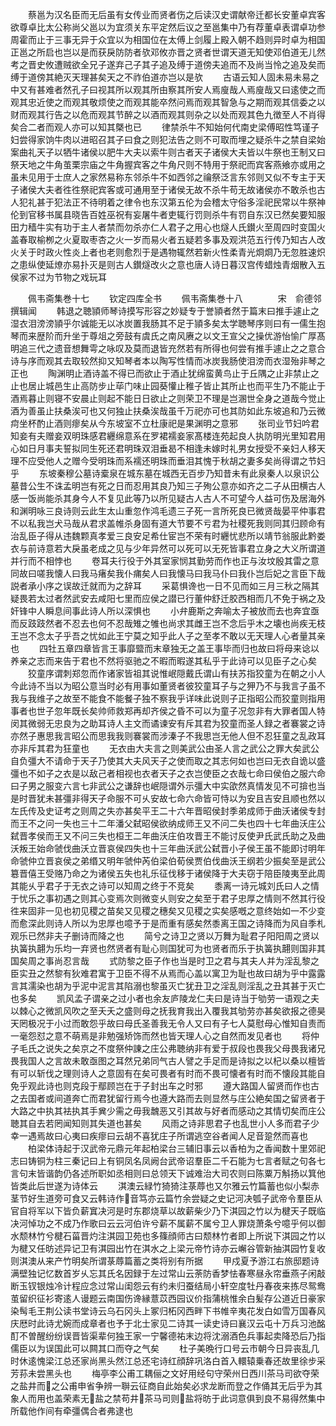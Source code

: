 <!-- { "loadSidebar": true } -->
　　蔡邕为汉名臣而无后虽有女传业而贤者伤之后读汉史谓献帝迁都长安董卓宾客欲尊卓比太公称尚父邕以为宜须关东平定然后议之至邕集中乃有荐董卓表谓卓功参周霍而止于三事无异于众宜以为相国位在太傅上剑履上殿入朝不趋则异时卓为相国正邕之所启也岂以是而获戾防防者欤邓攸亦晋之贤者世谓天道无知使邓伯道无儿然考之晋史攸遭贼欲全兄子遂弃己子其子追及缚于道傍夫追而不及尚当怜之追及矣而缚于道傍其絶灭天理甚矣天之不祚伯道亦岂以是欤
　　古语云知人固未易未易之中又有甚难者然孔子曰视其所以观其所由察其所安人焉廋哉人焉廋哉又曰逺使之而观其忠近使之而观其敬烦使之而观其能卒然问焉而观其智急与之期而观其信委之以财而观其行告之以危而观其节醉之以酒而观其则杂之以处而观其色九徴至人不肖得矣合二者而观人亦可以知其槩也已
　　律禁杀牛不知始何代南史梁傅昭性笃谨子妇尝得家饷牛肉以进昭召其子曰食之则犯法告之则不可取而埋之疑杀牛之禁自梁始案曲礼天子以牺牛诸侯以肥牛大夫以索牛则古者天子诸侯大夫皆以牛祭也王制又曰祭天地之牛角茧栗宗庙之牛角握宾客之牛角尺则不特用于祭祀而宾客燕飨亦或用之虽未见用于士庶人之家然易称东邻杀牛不如西邻之禴祭泛言东邻则又似不专主于天子诸侯大夫者徃徃祭祀宾客或可通用至于诸侯无故不杀牛苟无故诸侯亦不敢杀也古人犯礼甚于犯法正不待明着之律令也东汉第五伦为会稽太守俗多淫祀民常以牛祭神伦到官移书属县晓告百姓巫祝有妄屠牛者吏辄行罚则杀牛有罚自东汉已然矣要知服田力穑牛实有功于主人者禁而勿杀亦仁人君子之用心也燧人氏鑚火至周四时变国火盖春取榆栁之火夏取枣杏之火一岁而易火者五疑若多事及观洪范五行传乃知古人改火关于时政火性炎上者也老则愈烈于是遇物辄然若新火性柔青光烱烱乃无忽胜速炽之患纵使延燎亦易扑灭是则古人鑚燧改火之意也唐人诗日暮汉宫传蜡烛青烟散入五侯家不过为节物之戏玩耳



　　佩韦斋集巻十七
　　钦定四库全书
　　佩韦斋集巻十八　　　　宋　俞德邻　撰辑闻
　　韩退之聴頴师琴诗摸写形容之妙疑专于誉頴者然于篇末曰推手遽止之湿衣泪滂滂頴乎尔诚能无以冰炭置我肠其不足于頴多矣太学聴琴序则曰有一儒生抱琴而来歴阶而升坐于尊俎之旁鼓有虞氏之南风赓之以文王宣父之操优游怡愉广厚髙明追三代之遗音想舞雩之咏叹及莫而退皆充然若有所得也何尝有推手遽止之之意合诗与序而观其去取较然抑又知琴者本以陶写性情而冰炭我肠使泪滂而衣湿殆非琴之正也
　　陶渊明止酒诗盖不得已而欲止于酒止犹绵蛮黄鸟止于丘隅之止非禁止之止也居止城邑生止高防步止荜门味止园葵懽止稚子皆止其所止也而平生乃不能止于酒焉暮止则寝不安晨止则起不能日日欲止之则荣卫不理是岂溷世全身之道哉今觉止酒为善虽止扶桑涘可也又何独止扶桑涘哉虽千万祀亦可也其防如此东坡追和乃云微疴坐杯酌止酒则瘳矣从今东坡室不立杜康祀是果渊明之意邪
　　张司业节妇吟君知妾有夫赠妾双明珠感君纒绵意系在罗裙襦妾家髙楼连苑起良人执防明光里知君用心如日月事夫誓拟同生死还君明珠双泪垂曷不相逢未嫁时礼男女授受不亲妇人移天理不应受他人之赠今受明珠而系襦还明珠而垂泪其愧于秋胡之妻多矣尚得谓之节妇乎
　　东坡秦穆公墓诗槖泉在城东墓在城西无百步乃知昔未有此泉秦人以泉识公墓昔公生不诛孟明岂有死之日而忍用其良乃知三子殉公意亦如齐之二子从田横古人感一饭尚能杀其身今人不复见此等乃以所见疑古人古人不可望今人益可伤及居海外和渊明咏三良诗则云此生太山重忽作鸿毛遗三子死一言所死良已微贤哉晏平仲事君不以私我岂犬马哉从君求盖帷杀身固有道大节要不亏君为社稷死我则同其归顾命有治乱臣子得从违魏颗真孝爱三良安足希仕宦岂不荣有时纒忧悲所以靖节翁服此黔娄衣与前诗意若大戾虽老成之见与少年异然可以死可以无死皆事君立身之大义所谓道并行而不相悖也
　　卷耳夫行役于外其室家悯其勤劳而作也正与汝坟殷其雷之意同故曰嗟我懐人曰我马瘏矣我仆痡矣人曰我懐马曰我马仆曰我仆岂后妃之言臣下哉説者承小序之误故迁就而为之辞耳
　　采葛惧谗也一日不见而如三月三秋之隔其疑畏若太过者然武安去咸阳七里而应侯之譛已行董仲舒迁胶西相而几不免于祸之及奸锋中人瞬息间事此诗人所以深惧也
　　小弁鹿斯之奔喻太子被放而去也奔宜亟而反跂跂然者不忍去也何不忍哉雉之雊也尚求其雌王岂不念后乎木之壊也尚疾无枝王岂不念太子乎吾之忧如此王宁莫之知乎此人子之至孝不敢以无天理人心者量其亲也
　　四牡五章四章皆言王事靡盬而末章独无之盖王事毕而归也故曰将母来谂以养亲之志而来告于君也不然将驱驰之不暇而暇遂其私乎于此诗可以见臣子之心矣
　　狡童序谓刺郑忽而作诸家皆祖其说惟岷隠戴氏谓山有扶苏指狡童为在朝之小人今此诗不当以为昭公意当时必有用事如董贤者彼狡童耳子与之狎乃不与我言子虽不我与我维子之故至不能食不能餐子独不察我乎详味此说则子正指昭公而狡童则指用事者也世子忽年既长矣帅师救郑再却齐侯之昏不可以为童子况忽非有大罪者国人特闵其微弱无忠良为之助耳诗人主文而谲谏安有斥其君为狡童而圣人録之者褰裳之诗亦然子惠思我言昭公而思我我则褰裳而涉溱子不我思岂无他人但不忍狂童之乱政耳亦非斥其君为狂童也
　　无衣由大夫言之则美武公由圣人言之武公之罪大矣武公自负彊大不请命于天子乃使其大夫风天子之使而取之其志何如也岂曰无衣自诡以盛彊也不如子之衣是以敌己者相视也衣者天子之衣岂使臣之衣哉七命曰侯伯之服六命曰子男之服变六言七非武公之谦辞也岷隠谓外示彊大中实欿然真情发见不可揜也当是时晋犹未甚彊非得天子命服不可乆安故七命六命皆可恃以为安且吉安且顺也然以左氏传及史证考之则周之失亦甚矣平王二十六年晋昭侯封季弟成师于曲沃诸侯专封而王不之问一失也三十二年潘父弑昭侯欲纳成师王又不问二失也四十七年曲沃庄公弑晋孝侯而王又不问三失也桓王二年曲沃庄伯攻晋王不能讨反使尹氏武氏助之及曲沃叛王始命虢伐曲沃立晋哀侯四失也十三年曲沃武公弑晋小子侯王虽不能即讨明年命虢仲立晋哀侯之弟缗又明年虢仲芮伯梁伯荀侯贾伯伐曲沃王纲若少振矣至是武公簒晋僖王受赂乃命之为诸侯五失也礼乐征伐移于诸侯降于大夫窃于陪臣陵夷至此周其能乆乎君子于无衣之诗可以知周之终于不竞矣
　　黍离一诗元城刘氏曰人之情于忧乐之事初遇之则其心变焉次则微变乆则安之矣至于君子忠厚之情则不然其行役徃来固非一见也初见稷之苗矣又见稷之穗矣又见稷之实矣感嘅之意终始如一不少变而愈深此则诗人所以为忠厚也噫予于是而重有感矣然黍离王国之诗降而为风自季札观乐已然非夫子删诗而降之也
　　简兮之诗卫之贤以万舞为耻君子阳阳周之贤以执簧执翿为乐均一弃贤也然贤者有耻心则国犹可为也贤者而乐于执簧执翿则国非其国矣周之事尚忍言哉
　　式防黎之臣子作也当是时卫之君与其夫人并为淫乱黎之臣实丑之然黎有狄难君寓于卫臣不得不从焉而心盖以寓卫为耻也故曰胡为乎中露露言其濡染也胡为乎泥中泥言其陷溺也黎虽灭亡犹丑卫之淫乱则淫乱之丑其甚于灭亡也多矣
　　凯风孟子谓亲之过小者也余友庐陵龙仁夫曰是诗当于劬劳一语观之夫以棘心之微凯风吹之至夭夭之盛则母之抚我育我出入覆我其劬劳亦甚矣欲报之德昊天罔极况于小过而敢怨乎故曰母氏圣善我无令人又曰有子七人莫慰母心惟知自责而一毫怨怼之意不萌焉是非勉强矫饰而然也皆天理人心之自然而发见者也
　　将仲子毛氏之说失之矣京之不度祭仲諌之庄公弗聴纳非有爱于叔段也畏我父母畏我诸兄畏我国人之言故未敢亟图之耳然兄弟同气古人譬之手足而是诗拟之以杞以桑以檀皆有可以斩伐之理则诗人之意固有在矣可畏者有时而不畏可懐者有时而不懐段其能自免乎观此诗也则克段于鄢顾岂在于子封出车之时邪
　　遵大路国人留贤而作也古之去国者或间道奔亡而君犹留行焉今也遵大路而去则显然与庄公絶矣国之留贤者于大路之中执其袪执其手兾少需之毋我魗恶又引其故与好者而感动之其情切矣而庄公聴其自去若罔闻知则其失道也甚矣
　　风雨之诗非思君子也乱世小人多而君子少幸一遇焉故曰心夷曰疾瘳曰云胡不喜犹庄子所谓逃空谷者闻人足音跫然而喜也
　　柏梁体诗起于汉武帝元鼎元年起柏梁台三辅旧事云以香柏为之香闻数十里郊祀志曰铸铜为柱三秦记曰上有铜凤名凤阙台武帝诏羣臣二千石能为七言者赋之句各七言句末皆谐韵仍各述所职如丞相则曰总领天下诚难治大司农则曰陈粟万斛扬以箕他皆类此后世遂为诗体云
　　淇澳云緑竹猗猗注菉蓐也又尔雅云竹篇蓄也似小梨赤茎节好生道旁可食又云韩诗作音笃亦云篇竹余尝疑之史记河决瓠子武帝令羣臣从官自将军以下皆负薪窴决河是时东郡烧草以故薪柴少乃下淇园之竹以为楗天子既临决河悼功之不成乃作歌曰云云河伯许兮薪不属薪不属兮卫人罪烧萧条兮噫乎何以御水颓林竹兮楗石菑晋灼注淇园卫苑也多篠顔师古曰颓林竹者即上所说下淇园之竹以为楗又任昉述异记卫有淇园出竹在淇水之上梁元帝竹诗亦云嶰谷管新抽淇园竹复收则淇澳从来产竹明矣所谓菉蓐篇蓄之类将别有所据
　　甲戍夏予游江右旅邸题诗满壁独记忆数首岁乆忘其氏名因録于左过常山云荼防香梦怯春寒昼永帘垂燕子闲敲断玉钗银烛冷计程应念过常山闺怨云有约未归蚕结局小轩空度牡丹春夜来拣尽鸳鸯茧留织征衫寄逺人谩题云南国伤谗縁薏苡西园议价指蒲桃惟余白髪存公道近日豪家染髩毛王荆公读书堂诗云乌石冈头上冢归柘冈西畔下书帷辛夷花发白如雪万国春风庆厯时此诗尤婉而成章者也予于北士家见二诗其一读史诗曰襄汉云屯十万兵习池酩酊不曽醒纷纷误晋皆渠辈何独王家一宁馨德祐末边将沈溺酒色兵事起卖降恐后乃指儒臣以为误国此可以闗其口而夺之气矣
　　杜子美晩行口号云市朝今日异丧乱几时休逺愧梁江总还家尚黑头然江总还宅诗红顔辞巩洛白首入轘辕乗春还故里徐步采芳荪未尝黑头也
　　梅亭李公甫工耦俪之文好用经句守荣州日西川茶马司欲夺荣之盐井而之公甫申省争辨一聨云征商自此始矣必求龙断而登之作俑其无后乎为其象人而用也盖荣素无盐之禁苟井茶马司则盐将昉于此词意俱到良不易得然集中所载他作间有牵彊偶合者弗逮也
